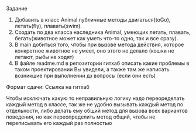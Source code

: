 Задание
1) Добавить в класс Animal публичные методы двигаться(toGo), летать(fly), плавать(swim).
2) Создать по два класса
наследника Animal, умеющих летать, плавать, бегать(животное может как уметь что-то одно, так и все сразу).
3) В main добиться того, чтобы при вызове метода действия, которое конкретное животное не умеет, оно этого не делало (кошки не летают, рыбы не ходят)
4) В файле readme.md в репозитории гитхаб описать
какие проблемы в таком проектировании Вы увидели,
а также там же написать возникшие при выполнении дз вопросы
(если они есть)

Формат сдачи:
Ссылка на гитхаб


Чтобы исключать какую то неправильную логику надо переоределать каждый метод в классе,
так же не удобно вызывать каждый метод по отдельности, либо делать ему общий метод для вызова всех вариантов поведения, 
но как переопределить метод общий, чтобы не переписывать его каждый раз полностью
